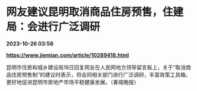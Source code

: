 # 网友建议昆明取消商品住房预售，住建局：会进行广泛调研

**2023-10-26 03:58**

**https://www.jiemian.com/article/10289418.html**

昆明市住房和城乡建设局18日回复网友在人民网地方领导留言板上，关于“取消商品住房预售制”的建议时表示，将会同相关部门进行广泛调研，丰富政策工具箱，更好地促进昆明市房地产市场平稳健康发展。（春城晚报）